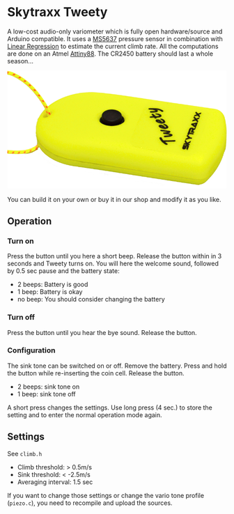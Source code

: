# Skytraxx Tweety
A low-cost audio-only variometer which is fully open hardware/source and Arduino compatible.
It uses a [MS5637](http://www.mouser.com/new/measurement-specialties/measurement-specialties-ms5637/) pressure sensor in combination with [Linear Regression](https://en.wikipedia.org/wiki/Linear_regression) to estimate the current climb rate. All the computations are done on an Atmel [Attiny88](http://www.atmel.com/devices/ATTINY88.aspx). The CR2450 battery should last a whole season...

![Tweety](https://github.com/3s1d/tweety/raw/master/doc/tweety.png)

You can build it on your own or buy it in our shop and modify it as you like.

## Operation

### Turn on
Press the button until you here a short beep. Release the button within in 3 seconds and Tweety turns on. You will here the welcome sound, followed by 0.5 sec pause and the battery state:
- 2 beeps: Battery is good
- 1 beep: Battery is okay
- no beep: You should consider changing the battery

### Turn off
Press the button until you hear the bye sound. Release the button.

### Configuration
The sink tone can be switched on or off.
Remove the battery. Press and hold the button while re-inserting the coin cell. Release the button. 
- 2 beeps: sink tone on
- 1 beep: sink tone off

A short press changes the settings. Use long press (4 sec.) to store the setting and to enter the normal operation mode again.

## Settings
See `climb.h`
- Climb threshold: > 0.5m/s
- Sink threshold: < -2.5m/s
- Averaging interval: 1.5 sec

If you want to change those settings or change the vario tone profile (`piezo.c`), you need to recompile and upload the sources.

